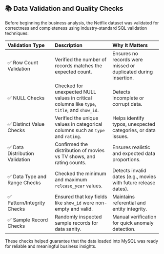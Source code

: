 ## 📚 Data Validation and Quality Checks

Before beginning the business analysis, the Netflix dataset was validated for correctness and completeness using industry-standard SQL validation techniques:

| Validation Type | Description | Why It Matters |
|:----------------|:-------------|:---------------|
| ✅ Row Count Validation | Verified the number of records matches the expected count. | Ensures no records were missed or duplicated during insertion. |
| ✅ NULL Checks | Checked for unexpected NULL values in critical columns like `type`, `title`, and `show_id`. | Detects incomplete or corrupt data. |
| ✅ Distinct Value Checks | Verified the unique values in categorical columns such as `type` and `rating`. | Helps identify typos, unexpected categories, or data issues. |
| ✅ Data Distribution Validation | Confirmed the distribution of movies vs TV shows, and rating counts. | Ensures realistic and expected data proportions. |
| ✅ Data Type and Range Checks | Checked the minimum and maximum `release_year` values. | Detects invalid dates (e.g., movies with future release dates). |
| ✅ Pattern/Integrity Checks | Ensured that key fields like `show_id` were non-empty and valid. | Maintains referential and entity integrity. |
| ✅ Sample Record Checks | Randomly inspected sample records for data sanity. | Manual verification for quick anomaly detection. |

These checks helped guarantee that the data loaded into MySQL was ready for reliable and meaningful business insights.

